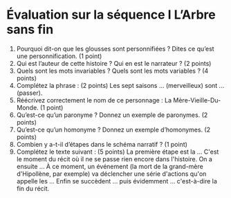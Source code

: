 # Évaluation sur la séquence I L’Arbre sans fin

1. Pourquoi dit-on que les glousses sont personnifiées ? Dites ce qu’est une personnification. (1 point)
2. Qui est l’auteur de cette histoire ? Qui en est le narrateur ? (2 points)
3. Quels sont les mots invariables ? Quels sont les mots variables ? (4 points)
4. Complétez la phrase : (2 points)
	Les sept saisons ... (merveilleux) sont ... (passer).
5. Réécrivez correctement le nom de ce personnage : La Mère-Vieille-Du-Monde. (1 point)
6. Qu’est-ce qu’un paronyme ? Donnez un exemple de paronymes. (2 points)
7. Qu’est-ce qu’un homonyme ? Donnez un exemple d’homonymes. (2 points)
8. Combien y a-t-il d’étapes dans le schéma narratif ? (1 point)
9. Complétez le texte suivant : (5 points)
	La première étape est la ... C'est le moment du récit où il ne se passe rien encore dans l'histoire. On a ensuite ... À ce moment, un événement (la mort de la grand-mère d'Hipollène, par exemple) va déclencher une série d'actions qu'on appelle les ... Enfin se succèdent ... puis évidemment ... c'est-à-dire la fin du récit.